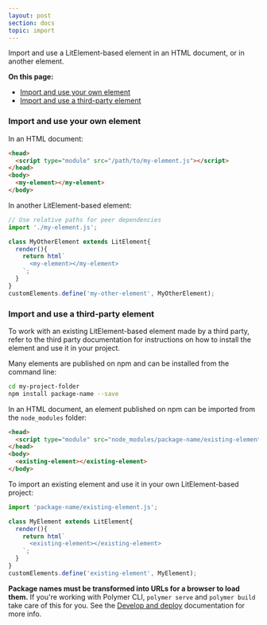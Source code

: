 ```yaml
---
layout: post
section: docs
topic: import
---
```


Import and use a LitElement-based element in an HTML document, or in another element.

**On this page:**

* [Import and use your own element](#own)
* [Import and use a third-party element](#thirdparty)

### Import and use your own element

In an HTML document:

```html
<head>
  <script type="module" src="/path/to/my-element.js"></script>
</head>
<body>
  <my-element></my-element>
</body>
```

In another LitElement-based element:

```js
// Use relative paths for peer dependencies
import './my-element.js';

class MyOtherElement extends LitElement{
  render(){
    return html`
      <my-element></my-element>
    `;
  }
}
customElements.define('my-other-element', MyOtherElement);
```

<a name="thirdparty">

### Import and use a third-party element

To work with an existing LitElement-based element made by a third party, refer to the third party documentation for instructions on how to install the element and use it in your project.

Many elements are published on npm and can be installed from the command line:

```bash
cd my-project-folder
npm install package-name --save
```

In an HTML document, an element published on npm can be imported from the `node_modules` folder:

```html
<head>
  <script type="module" src="node_modules/package-name/existing-element.js"></script>
</head>
<body>
  <existing-element></existing-element>
</body>
```

To import an existing element and use it in your own LitElement-based project:

```js
import 'package-name/existing-element.js';

class MyElement extends LitElement{
  render(){
    return html`
      <existing-element></existing-element>
    `;
  }
}
customElements.define('existing-element', MyElement);
```

<div class="note">

**Package names must be transformed into URLs for a browser to load them.** If you're working with Polymer CLI, `polymer serve` and `polymer build` take care of this for you. See the [Develop and deploy](/tools/) documentation for more info.

</div>

<a name="own">
